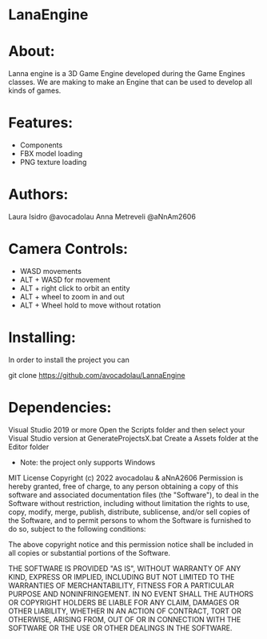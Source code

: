 # LanaEngine


# About:
Lanna engine is a 3D Game Engine developed during the Game Engines classes. We are making to make an Engine that can be used to develop all kinds of games.


# Features:
- Components
- FBX model loading
- PNG texture loading

# Authors:
Laura Isidro @avocadolau
Anna Metreveli @aNnAm2606

# Camera Controls:
- WASD movements
- ALT + WASD for movement
- ALT + right click to orbit an entity
- ALT + wheel to zoom in and out
- ALT + Wheel hold to move without rotation

# Installing:
In order to install the project you can

git clone https://github.com/avocadolau/LannaEngine

# Dependencies:
Visual Studio 2019 or more
Open the Scripts folder and then select your Visual Studio version at GenerateProjectsX.bat Create a Assets folder at the Editor folder

- Note: the project only supports Windows

MIT License
Copyright (c) 2022 avocadolau & aNnA2606
Permission is hereby granted, free of charge, to any person obtaining a copy of this software and associated documentation files (the "Software"), to deal in the Software without restriction, including without limitation the rights to use, copy, modify, merge, publish, distribute, sublicense, and/or sell copies of the Software, and to permit persons to whom the Software is furnished to do so, subject to the following conditions:

The above copyright notice and this permission notice shall be included in all copies or substantial portions of the Software.

THE SOFTWARE IS PROVIDED "AS IS", WITHOUT WARRANTY OF ANY KIND, EXPRESS OR IMPLIED, INCLUDING BUT NOT LIMITED TO THE WARRANTIES OF MERCHANTABILITY, FITNESS FOR A PARTICULAR PURPOSE AND NONINFRINGEMENT. IN NO EVENT SHALL THE AUTHORS OR COPYRIGHT HOLDERS BE LIABLE FOR ANY CLAIM, DAMAGES OR OTHER LIABILITY, WHETHER IN AN ACTION OF CONTRACT, TORT OR OTHERWISE, ARISING FROM, OUT OF OR IN CONNECTION WITH THE SOFTWARE OR THE USE OR OTHER DEALINGS IN THE SOFTWARE.
